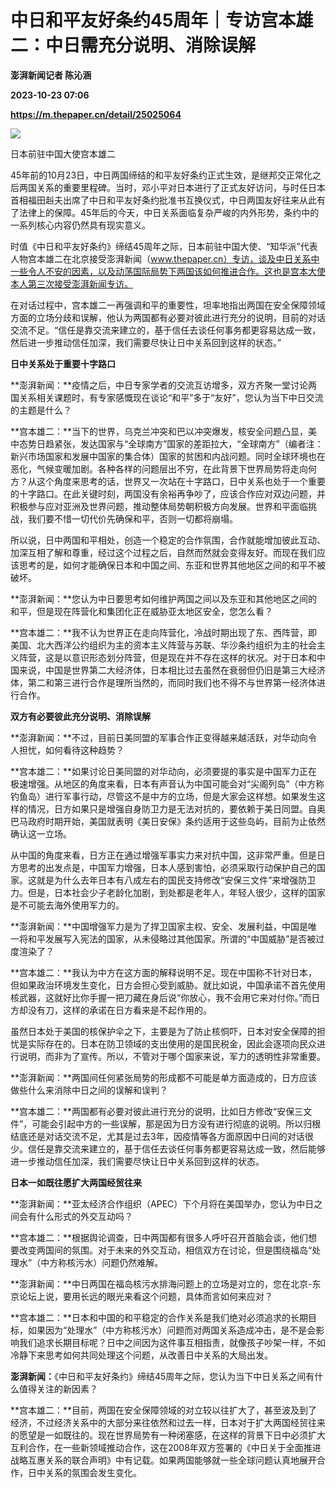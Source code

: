 # 中日和平友好条约45周年｜专访宫本雄二：中日需充分说明、消除误解
**澎湃新闻记者 陈沁涵**

**2023-10-23 07:06**

**https://m.thepaper.cn/detail/25025064**

![](https://imagecloud.thepaper.cn/thepaper/image/275/216/246.jpg)

日本前驻中国大使宫本雄二

45年前的10月23日，中日两国缔结的和平友好条约正式生效，是继邦交正常化之后两国关系的重要里程碑。当时，邓小平对日本进行了正式友好访问，与时任日本首相福田赳夫出席了中日和平友好条约批准书互换仪式，中日两国友好往来从此有了法律上的保障。45年后的今天，中日关系面临复杂严峻的内外形势，条约中的一系列核心内容仍然具有现实意义。

时值《中日和平友好条约》缔结45周年之际，日本前驻中国大使、“知华派”代表人物宫本雄二在北京接受澎湃新闻（www.thepaper.cn）专访，谈及中日关系中一些令人不安的因素，以及动荡国际局势下两国该如何推进合作。这也是宫本大使本人第三次接受澎湃新闻专访。

在对话过程中，宫本雄二一再强调和平的重要性，坦率地指出两国在安全保障领域方面的立场分歧和误解，他认为两国都有必要对彼此进行充分的说明，目前的对话交流不足。“信任是靠交流来建立的，基于信任去谈任何事务都更容易达成一致，然后进一步推动信任加深，我们需要尽快让日中关系回到这样的状态。”

**日中关系处于重要十字路口**

**澎湃新闻：**疫情之后，中日专家学者的交流互访增多，双方齐聚一堂讨论两国关系相关课题时，有专家感慨现在谈论“和平”多于“友好”，您认为当下中日交流的主题是什么？

**宫本雄二：**当下的世界，乌克兰冲突和巴以冲突爆发，核安全问题凸显，美中态势日趋紧张，发达国家与“全球南方”国家的差距拉大，“全球南方”（编者注：新兴市场国家和发展中国家的集合体）国家的贫困和内战问题。同时全球环境也在恶化，气候变暖加剧。各种各样的问题层出不穷，在此背景下世界局势将走向何方？从这个角度来思考的话，世界又一次站在十字路口，日中关系也处于一个重要的十字路口。在此关键时刻，两国没有余裕再争吵了，应该合作应对双边问题，并积极参与应对亚洲及世界问题，推动整体局势朝积极方向发展。世界和平面临挑战，我们要不惜一切代价先确保和平，否则一切都将崩塌。

所以说，日中两国和平相处，创造一个稳定的合作氛围，合作就能增加彼此互动、加深互相了解和尊重，经过这个过程之后，自然而然就会变得友好。而现在我们应该思考的是，如何才能确保日本和中国之间、东亚和世界其他地区之间的和平不被破坏。

**澎湃新闻：**您认为中日要思考如何维护两国之间以及东亚和其他地区之间的和平，但是现在阵营化和集团化正在威胁亚太地区安全，您怎么看？

**宫本雄二：**我不认为世界正在走向阵营化，冷战时期出现了东、西阵营，即美国、北大西洋公约组织为主的资本主义阵营与苏联、华沙条约组织为主的社会主义阵营，这是以意识形态划分阵营，但是现在并不存在这样的状况。对于日本和中国来说，中国是世界第二大经济体，日本相比过去虽然在衰弱但仍旧是第三大经济体，第二和第三进行合作是理所当然的，而同时我们也不得不与世界第一经济体进行合作。

**双方有必要彼此充分说明、消除误解**

**澎湃新闻：**不过，目前日美同盟的军事合作正变得越来越活跃，对华动向令人担忧，如何看待这种趋势？

**宫本雄二：**如果讨论日美同盟的对华动向，必须要提的事实是中国军力正在极速增强。从地区的角度来看，日本有声音认为中国可能会对“尖阁列岛”（中方称钓鱼岛）进行军事行动，尽管这不是中方的立场，但是大家会这样想。如果发生这样的情况，日方如果只是增强自身防卫力是无法对抗的，要依赖于美日同盟。自奥巴马政府时期开始，美国就表明《美日安保》条约适用于这些岛屿，目前为止依然确认这一立场。

从中国的角度来看，日方正在通过增强军事实力来对抗中国，这非常严重。但是日方思考的出发点是，中国军力增强，日本人感到害怕，必须采取行动保护自己的国家。这就是为什么去年日本有八成左右的国民支持修改“安保三文件”来增强防卫力。但是，日本社会少子老龄化加剧，到处都是老年人，年轻人很少，这样的国家是不可能去海外使用军力的。

**澎湃新闻：**中国增强军力是为了捍卫国家主权、安全、发展利益，中国是唯一将和平发展写入宪法的国家，从未侵略过其他国家。所谓的“中国威胁”是否被过度渲染了？

**宫本雄二：**我认为中方在这方面的解释说明不足。现在中国称不针对日本，但如果政治环境发生变化，日方会担心受到威胁。就比如说，中国承诺不首先使用核武器，这就好比你手握一把刀藏在身后说“你放心，我不会用它来对付你。”而日方却没有刀，这样的承诺在日方看来是不起作用的。

虽然日本处于美国的核保护伞之下，主要是为了防止核恫吓，日本对安全保障的担忧是实际存在的。日本在防卫领域的支出使用的是国民税金，因此会逐项向民众进行说明，而非为了宣传。所以，不管对于哪个国家来说，军力的透明性非常重要。

**澎湃新闻：**两国间任何紧张局势的形成都不可能是单方面造成的，日方应该做些什么来消除中日之间的误解和误判？

**宫本雄二：**两国都有必要对彼此进行充分的说明，比如日方修改“安保三文件”，可能会引起中方的一些误解，那是因为日方没有进行彻底的说明。所以归根结底还是对话交流不足，尤其是过去3年，因疫情等各方面原因中日间的对话很少。信任是靠交流来建立的，基于信任去谈任何事务都更容易达成一致，然后能够进一步推动信任加深，我们需要尽快让日中关系回到这样的状态。

**日本一如既往愿扩大两国经贸往来**

**澎湃新闻：**亚太经济合作组织（APEC）下个月将在美国举办，您认为中日之间会有什么形式的外交互动吗？

**宫本雄二：**根据舆论调查，日中两国都有很多人呼吁召开首脑会谈，他们想要改变两国间的氛围。对于未来的外交互动，相信双方在讨论，但是围绕福岛“处理水”（中方称核污水）问题仍然难解。

**澎湃新闻：**中日两国在福岛核污水排海问题上的立场是对立的，您在北京-东京论坛上说，要用长远的眼光来看这个问题，具体而言如何来应对？

**宫本雄二：**日本和中国的和平稳定的合作关系是我们绝对必须追求的长期目标，如果因为“处理水”（中方称核污水）问题而对两国关系造成冲击，是不是会影响我们追求长期目标呢？日中之间因为这件事互相指责，就像孩子吵架一样，不如冷静下来思考如何共同处理这个问题，从改善日中关系的大局出发。

**澎湃新闻：**《中日和平友好条约》缔结45周年之际，您认为当下中日关系之间有什么值得关注的新因素？

**宫本雄二：**目前，两国在安全保障领域的对立较以往扩大了，甚至波及到了经济，不过经济关系中的大部分来往依然和过去一样，日本对于扩大两国经贸往来的愿望是一如既往的。现在世界局势有一种闭塞感，在这样的背景下日中必须扩大互利合作，在一些新领域推动合作，这在2008年双方签署的《中日关于全面推进战略互惠关系的联合声明》中有记载。如果两国能够就一些全球问题认真地展开合作，日中关系的氛围会发生变化。
